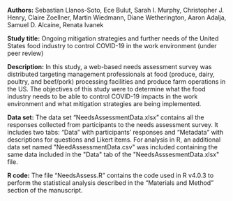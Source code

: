 **Authors:** Sebastian Llanos-Soto, Ece Bulut, Sarah I. Murphy, Christopher J. Henry, Claire Zoellner, Martin Wiedmann, Diane Wetherington, Aaron Adalja, Samuel D. Alcaine, Renata Ivanek

**Study title:** Ongoing mitigation strategies and further needs of the United States food industry to control COVID-19 in the work environment (under peer review)

**Description:** In this study, a web-based needs assessment survey was distributed targeting management professionals at food (produce, dairy, poultry, and beef/pork) processing facilities and produce farm operations in the US. The objectives of this study were to determine what the food industry needs to be able to control COVID-19 impacts in the work environment and what mitigation strategies are being implemented. 

**Data set:** The data set “NeedsAssessmentData.xlsx” contains all the responses collected from participants to the needs assessment survey. It includes two tabs: “Data” with participants’ responses and “Metadata” with descriptions for questions and Likert items. For analysis in R, an additional data set named "NeedAssessmentData.csv" was included containing the same data included in the "Data" tab of the "NeedsAsssesmentData.xlsx" file.

**R code:** The file “NeedsAssess.R” contains the code used in R v4.0.3 to perform the statistical analysis described in the “Materials and Method” section of the manuscript.

